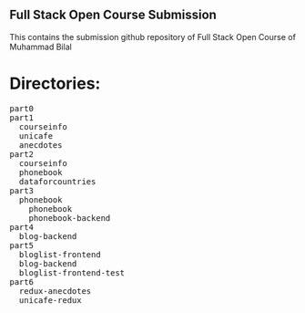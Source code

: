 ## Full Stack Open Course Submission
This contains the submission github repository of Full Stack Open Course of Muhammad Bilal
# Directories:
<pre>
part0
part1
  courseinfo
  unicafe
  anecdotes
part2
  courseinfo
  phonebook
  dataforcountries
part3
  phonebook
    phonebook
    phonebook-backend
part4
  blog-backend
part5
  bloglist-frontend
  blog-backend
  bloglist-frontend-test
part6
  redux-anecdotes
  unicafe-redux
</pre>
